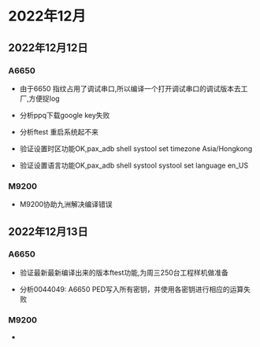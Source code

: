 # 2022年12月

## 2022年12月12日

### A6650

* 由于6650 指纹占用了调试串口,所以编译一个打开调试串口的调试版本去工厂,方便捉log

* 分析ppq下载google key失败

* 分析ftest 重启系统起不来

* 验证设置时区功能OK,pax_adb shell systool set timezone Asia/Hongkong

* 验证设置语言功能OK,pax_adb shell systool systool set language en_US

### M9200

* M9200协助九洲解决编译错误

## 2022年12月13日

### A6650

* 验证最新最新编译出来的版本ftest功能,为周三250台工程样机做准备

* 分析0044049: A6650 PED写入所有密钥，并使用各密钥进行相应的运算失败


### M9200

*